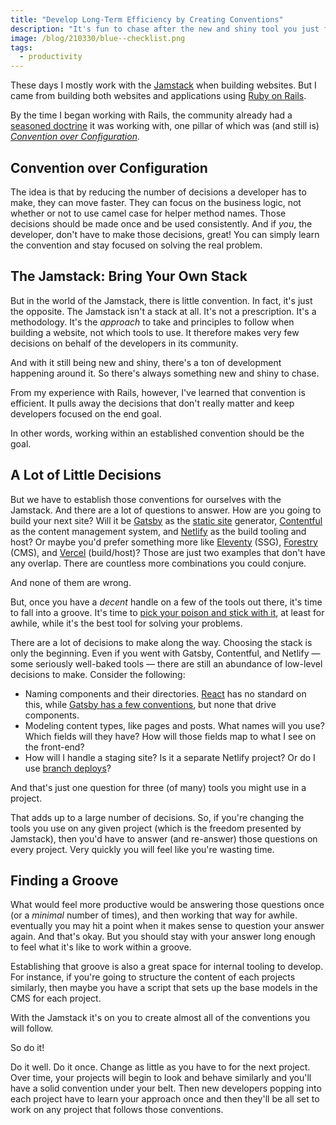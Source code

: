 ```yaml
---
title: "Develop Long-Term Efficiency by Creating Conventions"
description: "It's fun to chase after the new and shiny tool you just found. But it's productive to stay establish a preferred way of working."
image: /blog/210330/blue--checklist.png
tags:
  - productivity
---
```


These days I mostly work with the [Jamstack](/blog/wtf-is-jamstack) when building websites. But I came from building both websites and applications using [Ruby on Rails](https://rubyonrails.org/).

By the time I began working with Rails, the community already had a [seasoned doctrine](https://rubyonrails.org/doctrine) it was working with, one pillar of which was (and still is) [_Convention over Configuration_](https://rubyonrails.org/doctrine/#convention-over-configuration).

## Convention over Configuration

The idea is that by reducing the number of decisions a developer has to make, they can move faster. They can focus on the business logic, not whether or not to use camel case for helper method names. Those decisions should be made once and be used consistently. And if _you_, the developer, don't have to make those decisions, great! You can simply learn the convention and stay focused on solving the real problem.

## The Jamstack: Bring Your Own Stack

But in the world of the Jamstack, there is little convention. In fact, it's just the opposite. The Jamstack isn't a stack at all. It's not a prescription. It's a methodology. It's the _approach_ to take and principles to follow when building a website, not which tools to use. It therefore makes very few decisions on behalf of the developers in its community.

And with it still being new and shiny, there's a ton of development happening around it. So there's always something new and shiny to chase.

From my experience with Rails, however, I've learned that convention is efficient. It pulls away the decisions that don't really matter and keep developers focused on the end goal.

In other words, working within an established convention should be the goal.

## A Lot of Little Decisions

But we have to establish those conventions for ourselves with the Jamstack. And there are a lot of questions to answer. How are you going to build your next site? Will it be [Gatsby](https://www.gatsbyjs.org/) as the [static site](/blog/why-build-static-sites) generator, [Contentful](https://www.contentful.com/) as the content management system, and [Netlify](https://www.netlify.com/) as the build tooling and host? Or maybe you'd prefer something more like [Eleventy](https://www.11ty.dev/) (SSG), [Forestry](https://www.forestry.io/) (CMS), and [Vercel](https://vercel.com/) (build/host)? Those are just two examples that don't have any overlap. There are countless more combinations you could conjure.

And none of them are wrong.

But, once you have a _decent_ handle on a few of the tools out there, it's time to fall into a groove. It's time to [pick your poison and stick with it](https://www.helloample.com/blog/settling-down-in-a-jamstack-world), at least for awhile, while it's the best tool for solving your problems.

There are a lot of decisions to make along the way. Choosing the stack is only the beginning. Even if you went with Gatsby, Contentful, and Netlify — some seriously well-baked tools — there are still an abundance of low-level decisions to make. Consider the following:

- Naming components and their directories. [React](https://stackoverflow.com/a/43979817/2241124) has no standard on this, while [Gatsby has a few conventions](https://www.gatsbyjs.org/docs/gatsby-project-structure/), but none that drive components.
- Modeling content types, like pages and posts. What names will you use? Which fields will they have? How will those fields map to what I see on the front-end?
- How will I handle a staging site? Is it a separate Netlify project? Or do I use [branch deploys](https://docs.netlify.com/site-deploys/overview/#branches-and-deploys)?

And that's just one question for three (of many) tools you might use in a project.

That adds up to a large number of decisions. So, if you're changing the tools you use on any given project (which is the freedom presented by Jamstack), then you'd have to answer (and re-answer) those questions on every project. Very quickly you will feel like you're wasting time.

## Finding a Groove

What would feel more productive would be answering those questions once (or a _minimal_ number of times), and then working that way for awhile. eventually you may hit a point when it makes sense to question your answer again. And that's okay. But you should stay with your answer long enough to feel what it's like to work within a groove.

Establishing that groove is also a great space for internal tooling to develop. For instance, if you're going to structure the content of each projects similarly, then maybe you have a script that sets up the base models in the CMS for each project.

With the Jamstack it's on you to create almost all of the conventions you will follow.

So do it!

Do it well. Do it once. Change as little as you have to for the next project. Over time, your projects will begin to look and behave similarly and you'll have a solid convention under your belt. Then new developers popping into each project have to learn your approach once and then they'll be all set to work on any project that follows those conventions.
